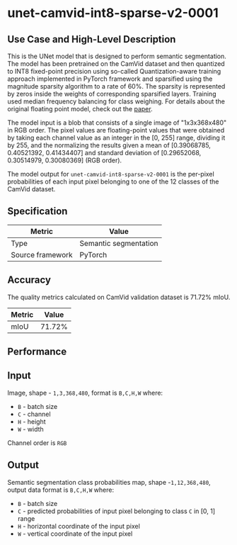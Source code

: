 # unet-camvid-int8-sparse-v2-0001

## Use Case and High-Level Description

This is the UNet model that is designed to perform semantic segmentation. The model has been pretrained on the CamVid dataset and then quantized to INT8 fixed-point precision using so-called Quantization-aware training approach implemented in PyTorch framework and sparsified using the magnitude sparsity algorithm to a rate of 60%. The sparsity is represented by zeros inside the weights of corresponding sparsified layers. Training used median frequency balancing for class weighing. For details about the original floating point model, check out the [paper](https://arxiv.org/pdf/1505.04597.pdf).

The model input is a blob that consists of a single image of "1x3x368x480" in RGB order. The pixel values are floating-point values that were obtained by taking each channel value as an integer in the [0, 255] range, dividing it by 255, and the normalizing the results given a mean of [0.39068785, 0.40521392, 0.41434407] and standard deviation of [0.29652068, 0.30514979, 0.30080369] (RGB order).

The model output for `unet-camvid-int8-sparse-v2-0001` is the per-pixel probabilities of each input pixel belonging to one of the 12 classes of the CamVid dataset.

## Specification

| Metric            | Value                 |
|-------------------|-----------------------|
| Type              | Semantic segmentation |
| Source framework  | PyTorch               |

## Accuracy

The quality metrics calculated on CamVid validation dataset is 71.72% mIoU.

| Metric                    | Value         |
|---------------------------|---------------|
| mIoU                      |        71.72% |

## Performance

## Input

Image, shape - `1,3,368,480`, format is `B,C,H,W` where:

- `B` - batch size
- `C` - channel
- `H` - height
- `W` - width

Channel order is `RGB`

## Output

Semantic segmentation class probabilities map, shape -`1,12,368,480`, output data format is `B,C,H,W` where:

- `B` - batch size
- `C` - predicted probabilities of input pixel belonging to class `C` in  [0, 1] range
- `H` - horizontal coordinate of the input pixel
- `W` - vertical coordinate of the input pixel
